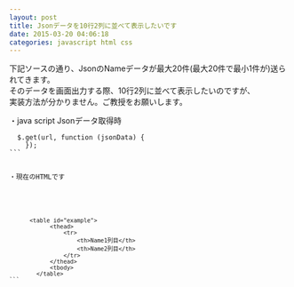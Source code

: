 ```yaml
---
layout: post
title: Jsonデータを10行2列に並べて表示したいです
date: 2015-03-20 04:06:18
categories: javascript html css
---
```

<p>下記ソースの通り、JsonのNameデータが最大20件(最大20件で最小1件が)送られてきます。<br>
そのデータを画面出力する際、10行2列に並べて表示したいのですが、<br>
実装方法が分かりません。ご教授をお願いします。</p>

<p>・java script Jsonデータ取得時<br>
</p>

<pre class="lang-js prettyprint-override"><code>  $.get(url, function (jsonData) {
    });
```

<p>・現在のHTMLです<br>
</p>

<pre class="lang-html prettyprint-override"><code>      &lt;table id="example"&gt;
            &lt;thead&gt;
                &lt;tr&gt;
                    &lt;th&gt;Name1列目&lt;/th&gt;
                    &lt;th&gt;Name2列目&lt;/th&gt;
                &lt;/tr&gt;
            &lt;/thead&gt;
            &lt;tbody&gt;
        &lt;/table&gt;
```
